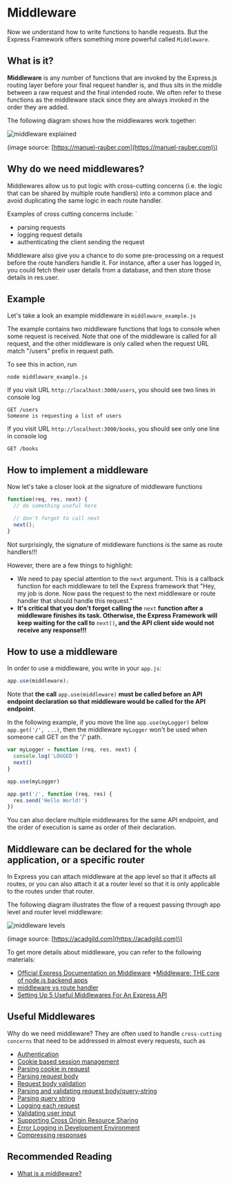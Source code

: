 # Middleware

Now we understand how to write functions to handle requests. But the Express Framework offers something more powerful called `Middleware`.

## What is it?

**Middleware** is any number of functions that are invoked by the Express.js routing layer before your final request handler is, and thus sits in the middle between a raw request and the final intended route. We often refer to these functions as the middleware stack since they are always invoked in the order they are added.

The following diagram shows how the middlewares work together:

![middleware explained](https://manuel-rauber.com/content/images/2016/03/Middleware-1.png) 

\(image source: [https://manuel-rauber.com](https://manuel-rauber.com)\)

## Why do we need middlewares?

Middlewares allow us to put logic with cross-cutting concerns (i.e. the logic that can be shared by multiple route handlers) into a common place and avoid duplicating the same logic in each route handler.

Examples of cross cutting concerns include: 
`
* parsing requests
* logging request details
* authenticating the client sending the request

Middleware also give you a chance to do some pre-processing on a request before the route handlers handle it. For instance, after a user has logged in, you could fetch their user details from a database, and then store those details in res.user.

## Example

Let's take a look an example middleware in `middleware_example.js`

The example contains two middleware functions that logs to console when some request is received. Note that one of the middleware is called for all request, and the other middleware is only called when the request URL match "/users" prefix in request path.

To see this in action, run

```text
node middleware_example.js
```

If you visit URL `http://localhost:3000/users`, you should see two lines in console log

```text
GET /users
Someone is requesting a list of users
```

If you visit URL `http://localhost:3000/books`, you should see only one line in console log

```text
GET /books
```

## How to implement a middleware

Now let's take a closer look at the signature of middleware functions

```javascript
function(req, res, next) {
  // do something useful here

  // don't forget to call next
  next();
}
```

Not surprisingly, the signature of middleware functions is the same as route handlers!!!

However, there are a few things to highlight:

* We need to pay special attention to the `next` argument. This is a callback function for each middleware to tell the Express framework that "Hey, my job is done. Now pass the request to the next middleware or route handler that should handle this request."
* **It's critical that you don't forget calling the** `next` **function after a middleware finishes its task. Otherwise, the Express Framework will keep waiting for the call to** `next()`**, and the API client side would not receive any response!!!**

## How to use a middleware

In order to use a middleware, you write in your `app.js`:

```javascript
app.use(middleware);
```

Note that **the call** `app.use(middleware)` **must be called before an API endpoint declaration so that middleware would be called for the API endpoint**.

In the following example, if you move the line `app.use(myLogger)` below `app.get('/', ...)`, then the middleware `myLogger` won't be used when someone call GET on the '/' path.

```javascript
var myLogger = function (req, res, next) {
  console.log('LOGGED')
  next()
}

app.use(myLogger)

app.get('/', function (req, res) {
  res.send('Hello World!')
})

```

You can also declare multiple middlewares for the same API endpoint, and the order of execution is same as order of their declaration.

## Middleware can be declared for the whole application, or a specific router

In Express you can attach middleware at the app level so that it affects all routes, or you can also attach it at a router level so that it is only applicable to the routes under that router.

The following diagram illustrates the flow of a request passing through app level and router level middleware:

![middleware levels](https://s3.amazonaws.com/acadgildsite/wordpress_images/android/An+EnterPrise+Application_work_overflow/006.png) 

\(image source: [https://acadgild.com](https://acadgild.com)\)

To get more details about middleware, you can refer to the following materials:

* [Official Express Documentation on Middleware](https://expressjs.com/en/guide/using-middleware.html)
*[Middleware: THE core of node.js backend apps](https://hackernoon.com/middleware-the-core-of-node-js-apps-ab01fee39200)
* [middleware vs route handler](http://qnimate.com/express-js-middleware-tutorial/)
* [Setting Up 5 Useful Middlewares For An Express API](https://blog.jscrambler.com/setting-up-5-useful-middlewares-for-an-express-api/)

## Useful Middlewares

Why do we need middleware? They are often used to handle `cross-cutting concerns` that need to be addressed in almost every requests, such as

* [Authentication](http://www.passportjs.org/)
* [Cookie based session management](https://github.com/expressjs/session)
* [Parsing cookie in request](https://github.com/expressjs/cookie-parser)
* [Parsing request body](https://github.com/expressjs/body-parser)
* [Request body validation](https://github.com/diegohaz/bodymen)
* [Parsing and validating request body/query-string](https://github.com/diegohaz/schm/tree/master/packages/schm-express)
* [Parsing query string](https://github.com/diegohaz/querymen)
* [Logging each request](https://github.com/expressjs/morgan)
* [Validating user input](https://github.com/ctavan/express-validator)
* [Supporting Cross Origin Resource Sharing](https://github.com/expressjs/cors)
* [Error Logging in Development Environment](https://github.com/expressjs/errorhandler)
* [Compressing responses](https://github.com/expressjs/compression)

## Recommended Reading

* [What is a middleware?](https://medium.com/@jamischarles/what-is-middleware-a-simple-explanation-bb22d6b41d01)